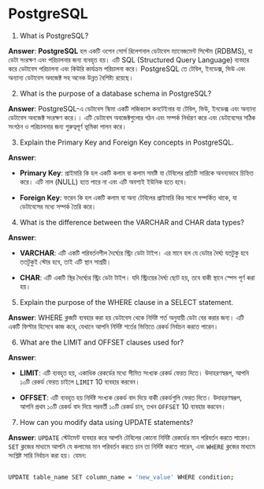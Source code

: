 # PostgreSQL

1. What is PostgreSQL?

**Answer**: **PostgreSQL** হল একটি ওপেন সোর্স রিলেশনাল ডেটাবেস ম্যানেজমেন্ট সিস্টেম (RDBMS), যা ডেটা সংরক্ষণ এবং পরিচালনার জন্য ব্যবহৃত হয়। এটি SQL (Structured Query Language) ব্যবহার করে ডেটাবেস পরিচালনা এবং কিউরি কার্যক্রম পরিচালনা করে। PostgreSQL তে টেবিল, ইনডেক্স, ভিউ এবং অন্যান্য ডেটাবেস অবজেক্ট সহ অনেক উন্নত বৈশিষ্ট্য রয়েছে।

2. What is the purpose of a database schema in PostgreSQL?

**Answer**: PostgreSQL-এ ডেটাবেস স্কিমা একটি লজিক্যাল কনটেইনার যা টেবিল, ভিউ, ইনডেক্স এবং অন্যান্য ডেটাবেস অবজেক্ট সংরক্ষণ করে।। এটি ডেটাবেস অবজেক্টগুলোর গঠন এবং সম্পর্ক নির্ধারণ করে এবং ডেটাবেসের সঠিক সংগঠন ও পরিচালনার জন্য গুরুত্বপূর্ণ ভূমিকা পালন করে।

3. Explain the Primary Key and Foreign Key concepts in PostgreSQL.

**Answer**:

 * **Primary Key**: প্রাইমারি কি হল একটি কলাম বা কলাম সমষ্টি যা টেবিলের প্রতিটি সারিকে অনন্যভাবে চিহ্নিত করে। এটি নাল (NULL) হতে পারে না এবং এটি অবশ্যই ইউনিক হতে হবে।

 * **Foreign Key**: ফরেন কি হল একটি কলাম যা অন্য টেবিলের প্রাইমারি কির সাথে সম্পর্কিত থাকে, যা ডেটাবেসের মধ্যে সম্পর্ক তৈরি করে।

4. What is the difference between the VARCHAR and CHAR data types?

**Answer**:

* **VARCHAR**: এটি একটি পরিবর্তনশীল দৈর্ঘ্যের স্ট্রিং ডেটা টাইপ। এর মানে হল যে ডেটার দৈর্ঘ্য যতটুকু হবে ততটুকুই স্টোর হবে, তাই এটি স্থান সাশ্রয়ী।

* **CHAR**: এটি একটি স্থির দৈর্ঘ্যের স্ট্রিং ডেটা টাইপ। যদি স্ট্রিংয়ের দৈর্ঘ্য ছোট হয়, তবে বাকী স্থানে স্পেস পূর্ণ করা হয়।

5. Explain the purpose of the WHERE clause in a SELECT statement.

**Answer**: WHERE ক্লজটি ব্যবহার করা হয় ডেটাবেস থেকে নির্দিষ্ট শর্ত অনুযায়ী ডেটা বের করার জন্য। এটি একটি ফিল্টার হিসেবে কাজ করে, যেখানে আপনি নির্দিষ্ট শর্তের ভিত্তিতে রেকর্ড নির্বাচন করতে পারেন।

6. What are the LIMIT and OFFSET clauses used for?

**Answer**:

* **LIMIT**: এটি ব্যবহৃত হয়, একাধিক রেকর্ডের মধ্যে সীমিত সংখ্যক রেকর্ড ফেরত দিতে। উদাহরণস্বরূপ, আপনি ১০টি রেকর্ড ফেরত চাইলে ```LIMIT``` 10 ব্যবহার করবেন।

* **OFFSET**: এটি ব্যবহৃত হয় নির্দিষ্ট সংখ্যক রেকর্ড বাদ দিয়ে বাকী রেকর্ডগুলি ফেরত দিতে। উদাহরণস্বরূপ, আপনি প্রথম ১০টি রেকর্ড বাদ দিয়ে পরবর্তী ১০টি রেকর্ড চান, তখন ```OFFSET``` 10 ব্যবহার করবেন।


7. How can you modify data using UPDATE statements?

**Answer**: ```UPDATE``` স্টেটমেন্ট ব্যবহার করে আপনি টেবিলের কোনো নির্দিষ্ট রেকর্ডের মান পরিবর্তন করতে পারেন। ```SET``` ক্লজের মাধ্যমে আপনি যে কলামের মান পরিবর্তন করতে চান তা নির্দিষ্ট করতে পারেন, এবং ```WHERE``` ক্লজের মাধ্যমে সংশ্লিষ্ট সারি নির্বাচন করা হয়। যেমন:

``` bash

UPDATE table_name SET column_name = 'new_value' WHERE condition;

```
